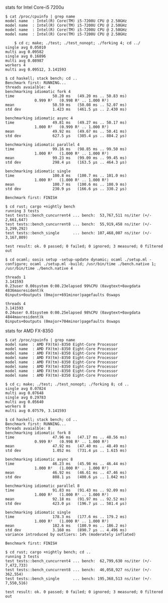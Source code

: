 stats for Intel Core-i5 7200u

	$ cat /proc/cpuinfo | grep name
	model name	: Intel(R) Core(TM) i5-7200U CPU @ 2.50GHz
	model name	: Intel(R) Core(TM) i5-7200U CPU @ 2.50GHz
	model name	: Intel(R) Core(TM) i5-7200U CPU @ 2.50GHz
	model name	: Intel(R) Core(TM) i5-7200U CPU @ 2.50GHz

        $ cd c; make; ./test; ./test_nonopt; ./forking 4; cd ../
	single avg 0.05010
	multi avg 0.09582
	single avg 0.16896
	multi avg 0.08987
	workers 4
	multi avg 0.09512, 3.141593

	$ cd haskell; stack bench; cd ..
	Benchmark first: RUNNING...
	threads avaialble: 4
	benchmarking idiomatic fork 4
	time                 50.20 ms   (49.20 ms .. 50.83 ms)
			     0.999 R²   (0.998 R² .. 1.000 R²)
	mean                 50.59 ms   (50.08 ms .. 52.07 ms)
	std dev              1.423 ms   (461.5 μs .. 2.430 ms)

	benchmarking idiomatic async 4
	time                 49.81 ms   (49.27 ms .. 50.17 ms)
			     1.000 R²   (0.999 R² .. 1.000 R²)
	mean                 49.92 ms   (49.67 ms .. 50.41 ms)
	std dev              627.5 μs   (385.4 μs .. 884.2 μs)

	benchmarking idiomatic parallel 4
	time                 99.16 ms   (98.85 ms .. 99.50 ms)
			     1.000 R²   (1.000 R² .. 1.000 R²)
	mean                 99.23 ms   (99.09 ms .. 99.45 ms)
	std dev              298.4 μs   (163.5 μs .. 464.3 μs)

	benchmarking idiomatic single
	time                 100.8 ms   (100.7 ms .. 101.0 ms)
			     1.000 R²   (1.000 R² .. 1.000 R²)
	mean                 100.7 ms   (100.6 ms .. 100.9 ms)
	std dev              230.9 μs   (166.6 μs .. 330.2 μs)

	Benchmark first: FINISH

	$ cd rust; cargo +nightly bench
	running 3 tests
	test tests::bench_cuncurrent4 ... bench:  53,767,511 ns/iter (+/- 2,661,647)
	test tests::bench_cuncurrent8 ... bench:  55,919,458 ns/iter (+/- 3,299,292)
	test tests::bench_single      ... bench: 107,468,007 ns/iter (+/- 3,167,809)

	test result: ok. 0 passed; 0 failed; 0 ignored; 3 measured; 0 filtered out

	$ cd ocaml; oasis setup -setup-update dynamic; ocaml ./setup.ml -configure; ocaml ./setup.ml -build; /usr/bin/time ./bench.native 1; /usr/bin/time ./bench.native 4

	threads 1
	3.141593
	0.23user 0.00system 0:00.23elapsed 99%CPU (0avgtext+0avgdata 4836maxresident)k
	0inputs+0outputs (0major+691minor)pagefaults 0swaps
	
	threads 4
	3.141593
	0.24user 0.01system 0:00.25elapsed 98%CPU (0avgtext+0avgdata 4844maxresident)k
	0inputs+0outputs (0major+704minor)pagefaults 0swaps


stats for AMD FX-8350

	$ cat /proc/cpuinfo | grep name
	model name	: AMD FX(tm)-8350 Eight-Core Processor
	model name	: AMD FX(tm)-8350 Eight-Core Processor
	model name	: AMD FX(tm)-8350 Eight-Core Processor
	model name	: AMD FX(tm)-8350 Eight-Core Processor
	model name	: AMD FX(tm)-8350 Eight-Core Processor
	model name	: AMD FX(tm)-8350 Eight-Core Processor
	model name	: AMD FX(tm)-8350 Eight-Core Processor
	model name	: AMD FX(tm)-8350 Eight-Core Processor

	$ cd c; make; ./test; ./test_nonopt; ./forking 8; cd ..
	single avg 0.07824
	multi avg 0.07648
	single avg 0.29783
	multi avg 0.05640
	workers 8
	multi avg 0.07579, 3.141593

	$ cd haskell; stack bench; cd ..
	Benchmark first: RUNNING...
	threads avaialble: 8
	benchmarking idiomatic fork 8
	time                 47.96 ms   (47.17 ms .. 48.56 ms)
			     0.999 R²   (0.998 R² .. 1.000 R²)
	mean                 47.92 ms   (47.40 ms .. 48.49 ms)
	std dev              1.052 ms   (731.4 μs .. 1.615 ms)

	benchmarking idiomatic async 8
	time                 46.23 ms   (45.98 ms .. 46.44 ms)
			     1.000 R²   (1.000 R² .. 1.000 R²)
	mean                 46.92 ms   (46.61 ms .. 47.46 ms)
	std dev              808.1 μs   (400.6 μs .. 1.042 ms)

	benchmarking idiomatic parallel 8
	time                 91.83 ms   (91.43 ms .. 92.09 ms)
			     1.000 R²   (1.000 R² .. 1.000 R²)
	mean                 92.18 ms   (91.97 ms .. 92.52 ms)
	std dev              423.0 μs   (196.7 μs .. 581.4 μs)

	benchmarking idiomatic single
	time                 178.3 ms   (177.6 ms .. 179.2 ms)
			     1.000 R²   (1.000 R² .. 1.000 R²)
	mean                 182.6 ms   (180.9 ms .. 186.2 ms)
	std dev              3.160 ms   (890.7 μs .. 4.496 ms)
	variance introduced by outliers: 14% (moderately inflated)

	Benchmark first: FINISH

	$ cd rust; cargo +nightly bench; cd ..
	running 3 tests
	test tests::bench_cuncurrent4 ... bench:  62,799,630 ns/iter (+/- 7,472,733)
	test tests::bench_cuncurrent8 ... bench:  46,058,927 ns/iter (+/- 362,554)
	test tests::bench_single      ... bench: 195,368,513 ns/iter (+/- 7,550,516)

	test result: ok. 0 passed; 0 failed; 0 ignored; 3 measured; 0 filtered out

